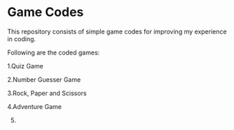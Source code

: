 # Game Codes
This repository consists of simple game codes for improving my experience in coding.

Following are the coded games:

1.Quiz Game

2.Number Guesser Game

3.Rock, Paper and Scissors

4.Adventure Game

5.
